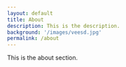 ```yaml
---
layout: default
title: About
description: This is the description.
background: '/images/veesd.jpg'
permalink: /about
---
```


This is the about section.
